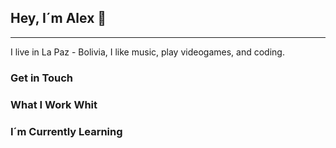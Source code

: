 ## Hey, I´m Alex 👋
---
I live in La Paz - Bolivia, I like music, play videogames, and coding. 

### Get in Touch

### What I Work Whit


### I´m Currently Learning


<!--
**oliwallywonka/oliwallywonka** is a ✨ _special_ ✨ repository because its `README.md` (this file) appears on your GitHub profile.

Here are some ideas to get you started:

- 🔭 I’m currently working on ...
- 🌱 I’m currently learning ...
- 👯 I’m looking to collaborate on ...
- 🤔 I’m looking for help with ...
- 💬 Ask me about ...
- 📫 How to reach me: ...
- 😄 Pronouns: ...
- ⚡ Fun fact: ...
-->
